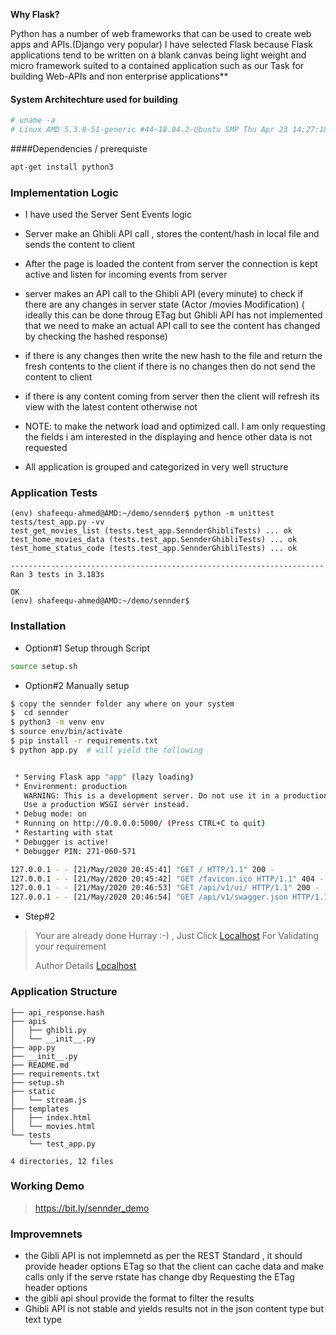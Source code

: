 **Why Flask?**

Python has a number of web frameworks that can be used to create web apps and APIs.(Django very popular) I have
 selected Flask because Flask applications tend to be written on a blank canvas being light weight and micro framework
suited to a contained application such as our Task for building Web-APIs and non enterprise applications**

#### System Architechture used for building 
```sh
# uname -a
# Linux AMD 5.3.0-51-generic #44~18.04.2-Ubuntu SMP Thu Apr 23 14:27:18 UTC 2020 x86_64 x86_64 x86_64 GNU/Linux

```

####Dependencies / prerequiste

```sh
apt-get install python3 
```


### Implementation  Logic
- I have used the Server Sent Events logic
- Server make an Ghibli API call , stores the  content/hash in local file and sends the content to client
- After the page is loaded the content from server the connection is kept active and listen for incoming events from
 server
- server makes an API call to the Ghibli API (every minute) to check if there are any changes in server state (Actor
/movies
 Modification) ( ideally this can be done throug ETag but Ghibli API has not implemented that we need to make an
  actual API call to see the content has changed by checking the hashed response)
- if there is any changes then write the new hash to the file and return the fresh contents to the client if there is
 no changes then do not send the content to client
 
- if there is any content coming from server then the client will refresh its view with the latest content otherwise not

- NOTE: to make the network  load and optimized call. I am only requesting the fields i am interested in the
 displaying and hence other data is not requested 
- All application is grouped and categorized in very well structure


### Application Tests
```shell script
(env) shafeequ-ahmed@AMD:~/demo/sennder$ python -m unittest tests/test_app.py -vv
test_get_movies_list (tests.test_app.SennderGhibliTests) ... ok
test_home_movies_data (tests.test_app.SennderGhibliTests) ... ok
test_home_status_code (tests.test_app.SennderGhibliTests) ... ok

----------------------------------------------------------------------
Ran 3 tests in 3.183s

OK
(env) shafeequ-ahmed@AMD:~/demo/sennder$ 

```
### Installation

- Option#1 Setup through Script 
```sh
source setup.sh 
```

- Option#2  Manually setup
```sh
$ copy the sennder folder any where on your system
$  cd sennder
$ python3 -m venv env
$ source env/bin/activate
$ pip install -r requirements.txt
$ python app.py  # will yield the following


 * Serving Flask app "app" (lazy loading)
 * Environment: production
   WARNING: This is a development server. Do not use it in a production deployment.
   Use a production WSGI server instead.
 * Debug mode: on
 * Running on http://0.0.0.0:5000/ (Press CTRL+C to quit)
 * Restarting with stat
 * Debugger is active!
 * Debugger PIN: 271-060-571

127.0.0.1 - - [21/May/2020 20:45:41] "GET / HTTP/1.1" 200 -
127.0.0.1 - - [21/May/2020 20:45:42] "GET /favicon.ico HTTP/1.1" 404 -
127.0.0.1 - - [21/May/2020 20:46:53] "GET /api/v1/ui/ HTTP/1.1" 200 -
127.0.0.1 - - [21/May/2020 20:46:54] "GET /api/v1/swagger.json HTTP/1.1" 200 -
```


- Step#2
> Your are already done Hurray :-) , Just  Click [Localhost](http://127.0.0.1:8000/movies) For Validating your
> requirement
>
> Author Details [Localhost](http://127.0.0.1:8000/)


### Application Structure
```shell script
├── api_response.hash
├── apis
│   ├── ghibli.py
│   └── __init__.py
├── app.py
├── __init__.py
├── README.md
├── requirements.txt
├── setup.sh
├── static
│   └── stream.js
├── templates
│   ├── index.html
│   └── movies.html
└── tests
    └── test_app.py

4 directories, 12 files

```

### Working Demo
> https://bit.ly/sennder_demo
>
>
### Improvemnets
- the Gibli API is not implemnetd as per the REST Standard , it should provide header options ETag so that
the client can cache data and make calls only if the serve rstate has change dby Requesting the ETag header options
- the gibli api shoul provide the format to filter the results
- Ghibli API is not stable and yields results not in the json content type but text type
